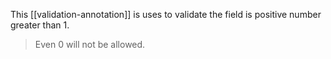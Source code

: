 This [[validation-annotation]] is uses to validate the field is positive number greater than 1.

> Even 0 will not be allowed.